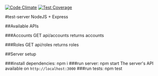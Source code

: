 [![Code Climate](https://codeclimate.com/github/dverbovyi/test-server/badges/gpa.svg)](https://codeclimate.com/github/dverbovyi/test-server)
[![Test Coverage](https://codeclimate.com/github/dverbovyi/test-server/badges/coverage.svg)](https://codeclimate.com/github/dverbovyi/test-server/coverage)

#test-server
NodeJS + Express

##Available APIs

###Accounts
	GET api/accounts
returns accounts

###Roles
	GET api/roles
returns roles

##Server setup

###install dependencies:
	npm i
###run server:
	npm start
The server's API available on `http://localhost:3000`
###run tests:
	npm test	

